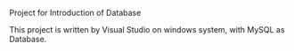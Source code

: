 Project for Introduction of Database

This project is written by Visual Studio on windows system, with MySQL as Database.
